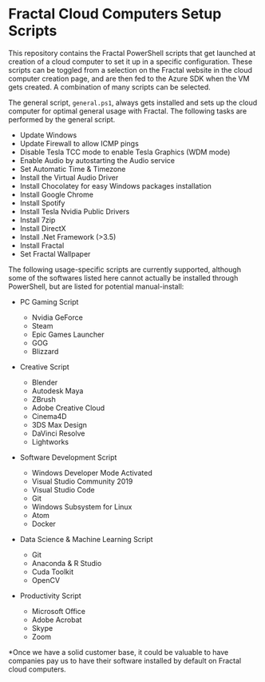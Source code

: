 # Fractal Cloud Computers Setup Scripts

This repository contains the Fractal PowerShell scripts that get launched at creation of a cloud computer to set it up in a specific configuration. These scripts can be toggled from a selection on the Fractal website in the cloud computer creation page, and are then fed to the Azure SDK when the VM gets created. A combination of many scripts can be selected.

The general script, `general.ps1`, always gets installed and sets up the cloud computer for optimal general usage with Fractal. The following tasks are performed by the general script.

- Update Windows
- Update Firewall to allow ICMP pings
- Disable Tesla TCC mode to enable Tesla Graphics (WDM mode)
- Enable Audio by autostarting the Audio service
- Set Automatic Time & Timezone
- Install the Virtual Audio Driver
- Install Chocolatey for easy Windows packages installation
- Install Google Chrome
- Install Spotify
- Install Tesla Nvidia Public Drivers
- Install 7zip
- Install DirectX
- Install .Net Framework (>3.5)
- Install Fractal
- Set Fractal Wallpaper








The following usage-specific scripts are currently supported, although some of the softwares listed here cannot actually be installed through PowerShell, but are listed for potential manual-install:

- PC Gaming Script
  - Nvidia GeForce
  - Steam
  - Epic Games Launcher
  - GOG
  - Blizzard

- Creative Script
  - Blender
  - Autodesk Maya
  - ZBrush
  - Adobe Creative Cloud
  - Cinema4D
  - 3DS Max Design
  - DaVinci Resolve
  - Lightworks

- Software Development Script
  - Windows Developer Mode Activated
  - Visual Studio Community 2019
  - Visual Studio Code
  - Git
  - Windows Subsystem for Linux
  - Atom
  - Docker
    
- Data Science & Machine Learning Script
  - Git
  - Anaconda & R Studio
  - Cuda Toolkit
  - OpenCV
  
- Productivity Script
  - Microsoft Office
  - Adobe Acrobat
  - Skype
  - Zoom

*Once we have a solid customer base, it could be valuable to have companies pay us to have their software installed by default on Fractal cloud computers.
